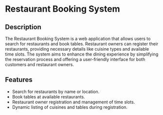# Restaurant Booking System

## Description
The Restaurant Booking System is a web application that allows users to search for restaurants and book tables. Restaurant owners can register their restaurants, providing necessary details like cuisine types and available time slots. The system aims to enhance the dining experience by simplifying the reservation process and offering a user-friendly interface for both customers and restaurant owners.

## Features
- Search for restaurants by name or location.
- Book tables at available restaurants.
- Restaurant owner registration and management of time slots.
- Dynamic listing of cuisines and tables during registration.

